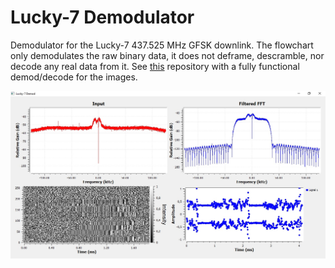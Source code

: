 # Lucky-7 Demodulator

Demodulator for the Lucky-7 437.525 MHz GFSK downlink.
The flowchart only demodulates the raw binary data, it does not deframe, descramble, nor decode any real data from it.
See [this](https://github.com/Xerbo/Lucky7-Decoder) repository with a fully functional demod/decode for the images.

![Flowchart](screenshots/flowchart.jpg)
